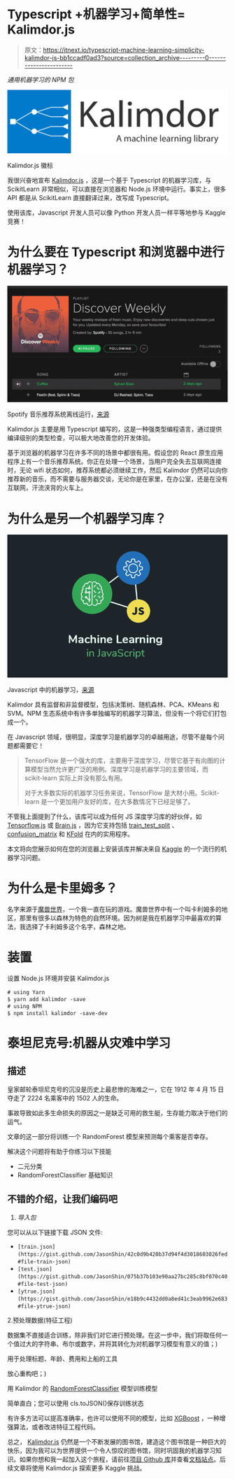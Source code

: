 # Typescript +机器学习+简单性= Kalimdor.js

> 原文：<https://itnext.io/typescript-machine-learning-simplicity-kalimdor-js-bb1ccadf0ad3?source=collection_archive---------0----------------------->

*通用机器学习的 NPM 包*

![](img/3fd4baf63a3e15fa47c3df35d7637689.png)

Kalimdor.js 徽标

我很兴奋地宣布 [Kalimdor.js](https://github.com/jasonshin/kalimdorjs) ，这是一个基于 Typescript 的机器学习库，与 ScikitLearn 非常相似，可以直接在浏览器和 Node.js 环境中运行。事实上，很多 API 都是从 ScikitLearn 直接翻译过来，改写成 Typescript。

使用该库，Javascript 开发人员可以像 Python 开发人员一样平等地参与 Kaggle 竞赛！

# 为什么要在 Typescript 和浏览器中进行机器学习？

![](img/1adecd5636282af39139b26cdf0f907c.png)

Spotify 音乐推荐系统离线运行，[来源](https://www.theverge.com/2015/9/30/9416579/spotify-discover-weekly-online-music-curation-interview)

Kalimdor.js 主要是用 Typescript 编写的，这是一种强类型编程语言，通过提供编译级别的类型检查，可以极大地改善您的开发体验。

基于浏览器的机器学习在许多不同的场景中都很有用。假设您的 React 原生应用程序上有一个音乐推荐系统。你正在处理一个场景，当用户完全失去互联网连接时，无论 wifi 状态如何，推荐系统都必须继续工作，然后 Kalimdor 仍然可以向你推荐新的音乐，而不需要与服务器交谈，无论你是在家里，在办公室，还是在没有互联网，汗流浃背的火车上。

# 为什么是另一个机器学习库？

![](img/9887160f0651deb02e614b10baa1eaca.png)

Javascript 中的机器学习，[来源](https://www.techleer.com/articles/361-deeplearnjs-providing-magnetic-features-to-your-browser-through-machine-learning/)

Kalimdor 具有监督和非监督模型，包括决策树、随机森林、PCA、KMeans 和 SVM。NPM 生态系统中有许多单独编写的机器学习算法，但没有一个将它们打包成一个。

在 Javascript 领域，很明显，深度学习是机器学习的卓越用途，尽管不是每个问题都需要它！

> TensorFlow 是一个强大的库，主要用于深度学习，尽管它基于有向图的计算模型当然允许更广泛的用例。深度学习是机器学习的主要领域，而 scikit-learn 实际上并没有那么有用。
> 
> 对于大多数实际的机器学习任务来说，TensorFlow 是大材小用。Scikit-learn 是一个更加用户友好的库，在大多数情况下已经足够了。

不管我上面提到了什么，该库可以成为任何 JS 深度学习库的好伙伴，如 [Tensorflow.js](https://js.tensorflow.org/) 或 [Brain.js](https://github.com/BrainJS/brain.js) ，因为它支持包括 [train_test_split](https://www.kalimdor.io/api/model_selection.train_test_split.html) 、 [confusion_matrix](https://www.kalimdor.io/api/metrics.confusion_matrix.html) 和 [KFold](https://www.kalimdor.io/api/model_selection.KFold.html) 在内的实用程序。

本文将向您展示如何在您的浏览器上安装该库并解决来自 [Kaggle](https://www.kaggle.com/) 的一个流行的机器学习问题。

# 为什么是卡里姆多？

名字来源于[魔兽世界](https://worldofwarcraft.com/en-us/)，一个我一直在玩的游戏。魔兽世界中有一个叫卡利姆多的地区，那里有很多以森林为特色的自然环境。因为树是我在机器学习中最喜欢的算法，我选择了卡利姆多这个名字，森林之地。

# 装置

设置 Node.js 环境并安装 Kalimdor.js

```
# using Yarn
$ yarn add kalimdor -save
# using NPM
$ npm install kalimdor -save-dev
```

# 泰坦尼克号:机器从灾难中学习

## 描述

皇家邮轮泰坦尼克号的沉没是历史上最悲惨的海难之一，它在 1912 年 4 月 15 日夺走了 2224 名乘客中的 1502 人的生命。

事故导致如此多生命损失的原因之一是缺乏可用的救生艇，生存能力取决于他们的运气。

文章的这一部分将训练一个 RandomForest 模型来预测每个乘客是否幸存。

解决这个问题将有助于你练习以下技能

*   二元分类
*   RandomForestClassifier 基础知识

## 不错的介绍，让我们编码吧

1.  *导入包*

您可以从以下链接下载 JSON 文件:

*   `[train.json](https://gist.github.com/JasonShin/42c0d9b420b37d94f4d3018603026fed#file-train-json)`
*   `[test.json](https://gist.github.com/JasonShin/075b37b103e90aa27bc285c8bf070c40#file-test-json)`
*   `[ytrue.json](https://gist.github.com/JasonShin/e18b9c4432dd0a8ed41c3eab9962e683#file-ytrue-json)`

2.预处理数据(特征工程)

数据集不直接适合训练，除非我们对它进行预处理。在这一步中，我们将取任何一个值过大的字符串、布尔或数字，并将其转化为对机器学习模型有意义的值；)

用于处理标题、年龄、费用和上船的工具

放心重构吧；)

用 Kalimdor 的 [RandomForestClassifier](https://www.kalimdor.io/api/ensemble.RandomForestClassifier.html) 模型训练模型

简单直白；您可以使用 cls.toJSON()保存训练状态

有许多方法可以提高准确率，也许可以使用不同的模型，比如 [XGBoost](https://xgboost.readthedocs.io/en/latest/) ，一种增强算法，或者改进特征工程代码。

总之， [Kalimdor.js](https://www.kalimdor.io/) 仍然是一个不断发展的图书馆，建造这个图书馆是一种巨大的快乐，因为我可以为世界提供一个令人惊叹的图书馆，同时巩固我的机器学习知识。如果你想和我一起加入这个旅程，请前往[项目 Github 库](https://github.com/jasonshin/kalimdorjs)并查看[文档站点](https://www.kalimdor.io/)。后续文章将使用 Kalimdor.js 探索更多 Kaggle 挑战。